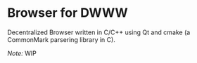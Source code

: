 # Browser for DWWW

Decentralized Browser written in C/C++ using Qt and cmake (a CommonMark parsering library in C).

*Note:* WIP